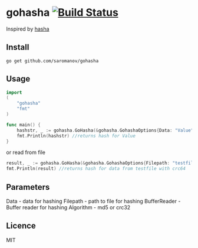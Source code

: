 # gohasha [![Build Status](https://travis-ci.org/saromanov/gohasha.svg?branch=master)](https://travis-ci.org/saromanov/gohasha)

Inspired by [hasha](https://github.com/sindresorhus/hasha)

## Install
``` go get github.com/saromanov/gohasha ```
## Usage
```go
import
(
	"gohasha"
	"fmt"
)

func main() {
	hashstr, _ := gohasha.GoHasha(&gohasha.GohashaOptions{Data: "Value"})
	fmt.Println(hashstr) //returns hash for Value
}
```
or read from file
```go
result, _ := gohasha.GoHasha(&gohasha.GohashaOptions{Filepath: "testfile", Algorithm: "crc64"})
fmt.Println(result) //returns hash for data from testfile with crc64
```

## Parameters
Data - data for hashing
Filepath - path to file for hashing
BufferReader - Buffer reader for hashing
Algorithm - md5 or crc32

## Licence
MIT